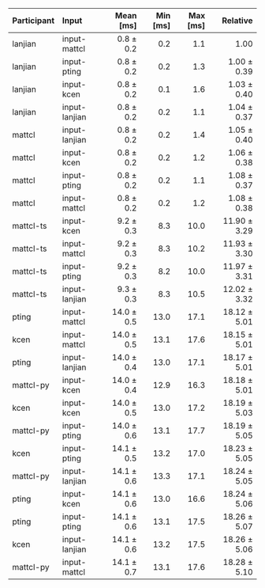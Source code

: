 | Participant | Input | Mean [ms] | Min [ms] | Max [ms] | Relative |
|:---|:---|---:|---:|---:|---:|
| lanjian | input-mattcl | 0.8 ± 0.2 | 0.2 | 1.1 | 1.00 |
| lanjian | input-pting | 0.8 ± 0.2 | 0.2 | 1.3 | 1.00 ± 0.39 |
| lanjian | input-kcen | 0.8 ± 0.2 | 0.1 | 1.6 | 1.03 ± 0.40 |
| lanjian | input-lanjian | 0.8 ± 0.2 | 0.2 | 1.1 | 1.04 ± 0.37 |
| mattcl | input-lanjian | 0.8 ± 0.2 | 0.2 | 1.4 | 1.05 ± 0.40 |
| mattcl | input-kcen | 0.8 ± 0.2 | 0.2 | 1.2 | 1.06 ± 0.38 |
| mattcl | input-pting | 0.8 ± 0.2 | 0.2 | 1.1 | 1.08 ± 0.37 |
| mattcl | input-mattcl | 0.8 ± 0.2 | 0.2 | 1.2 | 1.08 ± 0.38 |
| mattcl-ts | input-kcen | 9.2 ± 0.3 | 8.3 | 10.0 | 11.90 ± 3.29 |
| mattcl-ts | input-mattcl | 9.2 ± 0.3 | 8.3 | 10.2 | 11.93 ± 3.30 |
| mattcl-ts | input-pting | 9.2 ± 0.3 | 8.2 | 10.0 | 11.97 ± 3.31 |
| mattcl-ts | input-lanjian | 9.3 ± 0.3 | 8.3 | 10.5 | 12.02 ± 3.32 |
| pting | input-mattcl | 14.0 ± 0.5 | 13.0 | 17.1 | 18.12 ± 5.01 |
| kcen | input-mattcl | 14.0 ± 0.5 | 13.1 | 17.6 | 18.15 ± 5.01 |
| pting | input-lanjian | 14.0 ± 0.4 | 13.0 | 17.1 | 18.17 ± 5.01 |
| mattcl-py | input-kcen | 14.0 ± 0.4 | 12.9 | 16.3 | 18.18 ± 5.01 |
| kcen | input-kcen | 14.0 ± 0.5 | 13.0 | 17.2 | 18.19 ± 5.03 |
| mattcl-py | input-pting | 14.0 ± 0.6 | 13.1 | 17.7 | 18.19 ± 5.05 |
| kcen | input-pting | 14.1 ± 0.5 | 13.2 | 17.0 | 18.23 ± 5.05 |
| mattcl-py | input-lanjian | 14.1 ± 0.6 | 13.3 | 17.1 | 18.24 ± 5.05 |
| pting | input-kcen | 14.1 ± 0.6 | 13.0 | 16.6 | 18.24 ± 5.06 |
| pting | input-pting | 14.1 ± 0.6 | 13.1 | 17.5 | 18.26 ± 5.07 |
| kcen | input-lanjian | 14.1 ± 0.6 | 13.2 | 17.5 | 18.26 ± 5.06 |
| mattcl-py | input-mattcl | 14.1 ± 0.7 | 13.1 | 17.6 | 18.28 ± 5.10 |
